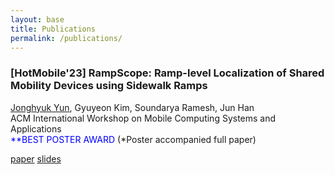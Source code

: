 ```yaml
---
layout: base
title: Publications
permalink: /publications/
---
```


<!-- ..................................................................................................................................... -->
### **[HotMobile'23]** **RampScope: Ramp-level Localization of Shared Mobility Devices using Sidewalk Ramps**  
<u>Jonghyuk Yun</u>, Gyuyeon Kim, Soundarya Ramesh, Jun Han  
ACM International Workshop on Mobile Computing Systems and Applications  
<span style="color: blue;">**BEST POSTER AWARD</span> (*Poster accompanied full paper)

[paper](https://dl.acm.org/doi/abs/10.1145/3572864.3580334) [slides](https://drive.google.com/file/d/1fXiNkK_Yi901q7NssSk9TylWzYm1Nvxb/view)
<!-- ..................................................................................................................................... -->
